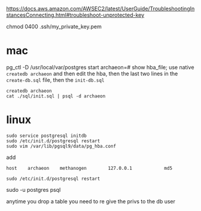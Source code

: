 https://docs.aws.amazon.com/AWSEC2/latest/UserGuide/TroubleshootingInstancesConnecting.html#troubleshoot-unprotected-key

chmod 0400 .ssh/my_private_key.pem

# mac
pg_ctl -D /usr/local/var/postgres start
archaeon=# show hba_file;
use native `createdb archaeon` and then edit the hba, then the last two lines in the `create-db.sql` file, then the `init-db.sql`

```
createdb archaeon
cat ./sql/init.sql | psql -d archaeon

```

# linux

```
sudo service postgresql initdb
sudo /etc/init.d/postgresql restart
sudo vim /var/lib/pgsql9/data/pg_hba.conf
```
add

```
host    archaeon    methanogen        127.0.0.1            md5
```

```
sudo /etc/init.d/postgresql restart
```

sudo -u postgres psql

anytime you drop a table you need to re give the privs to the db user
